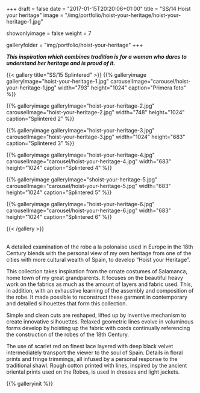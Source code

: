+++
draft = false
date = "2017-01-15T20:20:06+01:00"
title = "SS/14 Hoist your heritage"
image = "/img/portfolio/hoist-your-heritage/hoist-your-heritage-1.jpg"

showonlyimage = false
weight = 7

galleryfolder = "img/portfolio/hoist-your-heritage"
+++

***This inspiration which combines tradition is for a woman who dares to understand her heritage and is proud of it.***


<!--more-->

{{< gallery title="SS/15 Splintered" >}}
  {{% galleryimage galleryImage="hoist-your-heritage-1.jpg" carouselImage="carousel/hoist-your-heritage-1.jpg" width="793" height="1024" caption="Primera foto" %}}

  {{% galleryimage galleryImage="hoist-your-heritage-2.jpg" carouselImage="hoist-your-heritage-2.jpg" width="748" height="1024" caption="Splintered 2" %}}

  {{% galleryimage galleryImage="hoist-your-heritage-3.jpg" carouselImage="hoist-your-heritage-3.jpg" width="1024" height="683" caption="Splintered 3" %}}

  {{% galleryimage galleryImage="hoist-your-heritage-4.jpg" carouselImage="carousel/hoist-your-heritage-4.jpg" width="683" height="1024" caption="Splintered 4" %}}

  {{% galleryimage galleryImage="shoist-your-heritage-5.jpg" carouselImage="carousel/hoist-your-heritage-5.jpg" width="683" height="1024" caption="Splintered 5" %}}

  {{% galleryimage galleryImage="hoist-your-heritage-6.jpg" carouselImage="carousel/hoist-your-heritage-6.jpg" width="683" height="1024" caption="Splintered 6" %}}


{{< /gallery >}}

<br/>
A detailed examination of the robe a la polonaise used in Europe in the 18th Century blends with the personal view of my own heritage from one of the cities with more cultural wealth of Spain, to develop “Hoist your Heritage”.

This collection takes inspiration from the ornate costumes of Salamanca, home town of my great grandparents. It focuses on the beautiful heavy work on the fabrics as much as the amount of layers and fabric used. This, in addition, with an exhaustive learning of the assembly and composition of the robe. It made possible to reconstruct these garment in contemporary and
detailed silhouettes that form this collection.

Simple and clean cuts are reshaped, lifted up by inventive mechanism to create innovative silhouettes. Relaxed geometric lines evolve in voluminous forms develop by hoisting up the fabric with cords continually referencing the construction of the robes of the 18th Century.

The use of scarlet red on finest lace layered with deep black velvet intermediately transport the viewer to the soul of Spain. Details in floral prints and fringe trimmings, all infused by a personal response to the traditional shawl. Rough cotton printed with lines, inspired by the ancient oriental prints used on the Robes, is used in dresses and light jackets.




{{% galleryinit %}}
